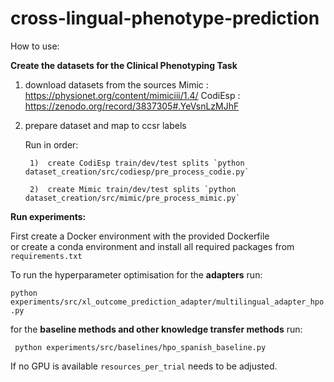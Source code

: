 # cross-lingual-phenotype-prediction



How to use: 

**Create the datasets for the Clinical Phenotyping Task** 

1. download datasets from the sources 
Mimic : https://physionet.org/content/mimiciii/1.4/
CodiEsp : https://zenodo.org/record/3837305#.YeVsnLzMJhF 

2. prepare dataset and map to ccsr labels 

    Run in order: 

        1)  create CodiEsp train/dev/test splits `python dataset_creation/src/codiesp/pre_process_codie.py`

        2)  create Mimic train/dev/test splits `python dataset_creation/src/mimic/pre_process_mimic.py`


**Run experiments:**

First create a Docker environment with the provided Dockerfile  
or
create a conda environment and install all required packages from  `requirements.txt`

To run the hyperparameter optimisation for the **adapters** 
run: 

`python experiments/src/xl_outcome_prediction_adapter/multilingual_adapter_hpo.py`


for the **baseline methods and other knowledge transfer methods** run: 

` python experiments/src/baselines/hpo_spanish_baseline.py`

If no GPU is available `resources_per_trial` needs to be adjusted.







    
